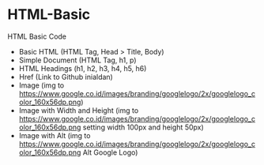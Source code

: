 # HTML-Basic
HTML Basic Code

- Basic HTML (HTML Tag, Head > Title, Body)
- Simple Document (HTML Tag, h1, p)
- HTML Headings (h1, h2, h3, h4, h5, h6)
- Href (Link to Github inialdan)
- Image (img to https://www.google.co.id/images/branding/googlelogo/2x/googlelogo_color_160x56dp.png)
- Image with Width and Height (img to https://www.google.co.id/images/branding/googlelogo/2x/googlelogo_color_160x56dp.png setting width 100px and height 50px)
- Image with Alt (img to https://www.google.co.id/images/branding/googlelogo/2x/googlelogo_color_160x56dp.png Alt Google Logo)